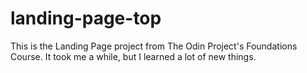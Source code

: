 # landing-page-top

This is the Landing Page project from The Odin Project's Foundations Course. It took me a while, but I learned a lot of new things.